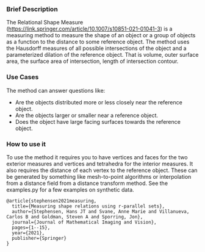 ### Brief Description
The Relational Shape Measure (https://link.springer.com/article/10.1007/s10851-021-01041-3) is a measuring method to measure the shape of an object or a group of objects as a function to the distance to some reference object. The method uses the Hausdorff measures of all possible intersections of the object and a parameterized dilation of the reference object. That is volume, outer surface area, the surface area of intersection, length of intersection contour.

### Use Cases
The method can answer questions like:
- Are the objects distributed more or less closely near the reference object.
- Are the objects larger or smaller near a reference object.
- Does the object have large facing surfaces towards the reference object.

### How to use it
To use the method it requires you to have vertices and faces for the two exterior measures and vertices and tetrahedra for the interior measures. It also requires the distance of each vertex to the reference object. These can be generated by something like mesh-to-point algorithms or interpolation from a distance field from a distance transform method. See the examples.py for a few examples on synthetic data.

```
@article{stephensen2021measuring,
  title={Measuring shape relations using r-parallel sets},
  author={Stephensen, Hans JT and Svane, Anne Marie and Villanueva, Carlos B and Goldman, Steven A and Sporring, Jon},
  journal={Journal of Mathematical Imaging and Vision},
  pages={1--15},
  year={2021},
  publisher={Springer}
}
```
